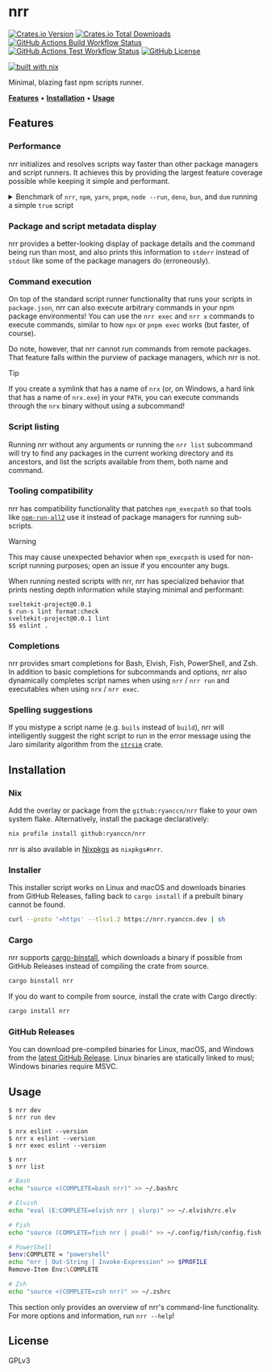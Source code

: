 # nrr

[![Crates.io Version](https://img.shields.io/crates/v/nrr?style=flat-square&logo=rust)](https://crates.io/crates/nrr) [![Crates.io Total Downloads](https://img.shields.io/crates/d/nrr?style=flat-square&logo=rust)](https://crates.io/crates/nrr) [![GitHub Actions Build Workflow Status](https://img.shields.io/github/actions/workflow/status/ryanccn/nrr/build.yml?branch=main&event=push&style=flat-square&logo=github)](https://github.com/ryanccn/nrr/actions/workflows/build.yml) [![GitHub Actions Test Workflow Status](https://img.shields.io/github/actions/workflow/status/ryanccn/nrr/test.yml?branch=main&event=push&style=flat-square&logo=github&label=test)](https://github.com/ryanccn/nrr/actions/workflows/test.yml) [![GitHub License](https://img.shields.io/github/license/ryanccn/nrr?style=flat-square&color=blue)](https://github.com/ryanccn/nrr/blob/main/LICENSE)

[![built with nix](https://builtwithnix.org/badge.svg)](https://builtwithnix.org)

Minimal, blazing fast npm scripts runner.

[**Features**](#features) • [**Installation**](#installation) • [**Usage**](#usage)

## Features

### Performance

nrr initializes and resolves scripts way faster than other package managers and script runners. It achieves this by providing the largest feature coverage possible while keeping it simple and performant.

<details>

<summary>Benchmark of <code>nrr</code>, <code>npm</code>, <code>yarn</code>, <code>pnpm</code>, <code>node --run</code>, <code>deno</code>, <code>bun</code>, and <code>dum</code> running a simple <code>true</code> script</summary>

| Command              |    Mean [ms] | Min [ms] | Max [ms] |       Relative |
| :------------------- | -----------: | -------: | -------: | -------------: |
| **`nrr` v0.10.2**    |    1.6 ± 0.1 |      1.4 |      2.5 |           1.00 |
| `dum` v0.1.20        |    2.0 ± 0.1 |      1.8 |      3.8 |    1.24 ± 0.13 |
| `bun` v1.2.12        |    4.2 ± 0.5 |      3.9 |     12.3 |    2.70 ± 0.38 |
| `node --run` v24.0.2 |    6.1 ± 0.4 |      5.4 |     11.2 |    3.86 ± 0.41 |
| `deno` v2.2.12       |    9.6 ± 0.4 |      8.9 |     12.4 |    6.11 ± 0.53 |
| `npm` v11.3.0        |  154.6 ± 6.9 |    147.5 |    169.5 |   98.13 ± 8.68 |
| `yarn` v4.9.1        |  306.1 ± 7.9 |    296.5 |    317.4 | 194.24 ± 15.64 |
| `pnpm` v10.11.0      | 463.2 ± 18.7 |    440.6 |    495.2 | 293.90 ± 25.38 |

<small>Benchmarks run on an AWS EC2 <code>t4g.micro</code> instance with the command <code>hyperfine --shell=none --warmup=5 --output=pipe --export-markdown=benchmark.md 'npm run dev' -n 'npm' 'yarn run dev' -n 'yarn' 'pnpm run dev' -n 'pnpm' 'node --run dev' -n 'node --run' 'bun run dev' -n 'bun' 'dum run dev' -n 'dum' 'nrr dev' -n 'nrr'</code></small>

</details>

### Package and script metadata display

nrr provides a better-looking display of package details and the command being run than most, and also prints this information to `stderr` instead of `stdout` like some of the package managers do (erroneously).

### Command execution

On top of the standard script runner functionality that runs your scripts in `package.json`, nrr can also execute arbitrary commands in your npm package environments! You can use the `nrr exec` and `nrr x` commands to execute commands, similar to how `npx` or `pnpm exec` works (but faster, of course).

Do note, however, that nrr cannot run commands from remote packages. That feature falls within the purview of package managers, which nrr is not.

> [!TIP]
>
> If you create a symlink that has a name of `nrx` (or, on Windows, a hard link that has a name of `nrx.exe`) in your `PATH`, you can execute commands through the `nrx` binary without using a subcommand!

### Script listing

Running nrr without any arguments or running the `nrr list` subcommand will try to find any packages in the current working directory and its ancestors, and list the scripts available from them, both name and command.

### Tooling compatibility

nrr has compatibility functionality that patches `npm_execpath` so that tools like [`npm-run-all2`](https://github.com/bcomnes/npm-run-all2) use it instead of package managers for running sub-scripts.

> [!WARNING]
>
> This may cause unexpected behavior when `npm_execpath` is used for non-script running purposes; open an issue if you encounter any bugs.

When running nested scripts with nrr, nrr has specialized behavior that prints nesting depth information while staying minimal and performant:

```
sveltekit-project@0.0.1
$ run-s lint format:check
sveltekit-project@0.0.1 lint
$$ eslint .
```

### Completions

nrr provides smart completions for Bash, Elvish, Fish, PowerShell, and Zsh. In addition to basic completions for subcommands and options, nrr also dynamically completes script names when using `nrr` / `nrr run` and executables when using `nrx` / `nrr exec`.

### Spelling suggestions

If you mistype a script name (e.g. `buils` instead of `build`), nrr will intelligently suggest the right script to run in the error message using the Jaro similarity algorithm from the [`strsim`](https://docs.rs/strsim/latest/strsim/fn.jaro.html) crate.

## Installation

### Nix

Add the overlay or package from the `github:ryanccn/nrr` flake to your own system flake. Alternatively, install the package declaratively:

```sh
nix profile install github:ryanccn/nrr
```

nrr is also available in [Nixpkgs](https://github.com/NixOS/nixpkgs) as `nixpkgs#nrr`.

### Installer

This installer script works on Linux and macOS and downloads binaries from GitHub Releases, falling back to `cargo install` if a prebuilt binary cannot be found.

```sh
curl --proto '=https' --tlsv1.2 https://nrr.ryanccn.dev | sh
```

### Cargo

nrr supports [cargo-binstall](https://github.com/cargo-bins/cargo-binstall), which downloads a binary if possible from GitHub Releases instead of compiling the crate from source.

```sh
cargo binstall nrr
```

If you do want to compile from source, install the crate with Cargo directly:

```sh
cargo install nrr
```

### GitHub Releases

You can download pre-compiled binaries for Linux, macOS, and Windows from the [latest GitHub Release](https://github.com/ryanccn/nrr/releases/latest). Linux binaries are statically linked to musl; Windows binaries require MSVC.

## Usage

```console
$ nrr dev
$ nrr run dev
```

```console
$ nrx eslint --version
$ nrr x eslint --version
$ nrr exec eslint --version
```

```console
$ nrr
$ nrr list
```

```bash
# Bash
echo "source <(COMPLETE=bash nrr)" >> ~/.bashrc

# Elvish
echo "eval (E:COMPLETE=elvish nrr | slurp)" >> ~/.elvish/rc.elv

# Fish
echo "source (COMPLETE=fish nrr | psub)" >> ~/.config/fish/config.fish

# PowerShell
$env:COMPLETE = "powershell"
echo "nrr | Out-String | Invoke-Expression" >> $PROFILE
Remove-Item Env:\COMPLETE

# Zsh
echo "source <(COMPLETE=zsh nrr)" >> ~/.zshrc
```

This section only provides an overview of nrr's command-line functionality. For more options and information, run `nrr --help`!

## License

GPLv3
